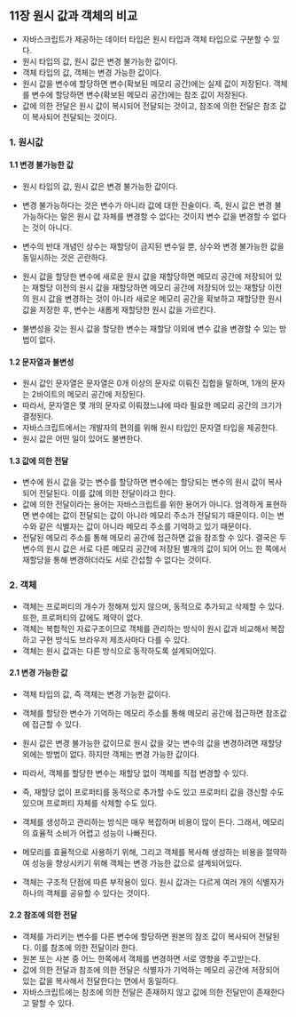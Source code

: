 ## 11장 원시 값과 객체의 비교
- 자바스크립트가 제공하는 데이터 타입은 원시 타입과 객체 타입으로 구분할 수 있다.
- 원시 타입의 값, 원시 값은 변경 불가능한 값이다.
- 객체 타입의 값, 객체는 변경 가능한 값이다.
- 원시 값을 변수에 할당하면 변수(확보된 메모리 공간)에는 실제 값이 저장된다. 객체를 변수에 할당하면 변수(확보된 메모리 공간)에는 참조 값이 저장된다.
- 값에 의한 전달은 원시 값이 복시되어 전달되는 것이고, 참조에 의한 전달은 참조 값이 복사되어 전달되는 것이다.

### 1. 원시값
#### 1.1 변경 불가능한 값
- 원시 타입의 값, 원시 값은 변경 불가능한 값이다.
- 변경 불가능하다는 것은 변수가 아니라 값에 대한 진술이다. 즉, 원시 값은 변경 불가능하다는 말은 원시 값 자체를 변경할 수 없다는 것이지 변수 값을 변경할 수 없다는 것이 아니다.
- 변수의 반대 개념인 상수는 재할당이 금지된 변수일 뿐, 상수와 변경 불가능한 값을 동일시하는 것은 곤란하다.

- 원시 값을 할당한 변수에 새로운 원시 값을 재할당하면 메모리 공간에 저장되어 있는 재할당 이전의 원시 값을 재할당하면 메모리 공간에 저장되어 있는 재할당 이전의 원시 값을 변경하는 것이 아니라 새로운 메모리 공간을 확보하고 재할당한 원시 값을 저장한 후, 변수는 새롭게 재할당한 원시 값을 가르킨다.
- 불변성을 갖는 원시 값을 할당한 변수는 재할당 이외에 변수 값을 변경할 수 있는 방법이 없다.

#### 1.2 문자열과 불변성
- 원시 값인 문자열은 문자열은 0개 이상의 문자로 이뤄진 집합을 말하며, 1개의 문자는 2바이트의 메모리 공간에 저장된다.
- 따라서, 문자열은 몇 개의 문자로 이뤄졌느냐에 따라 필요한 메모리 공간의 크기가 결정된다.
- 자바스크립트에서는 개발자의 편의를 위해 원시 타입인 문자열 타입을 제공한다.
- 원시 값은 어떤 일이 있어도 불변한다.

#### 1.3 값에 의한 전달
- 변수에 원시 값을 갖는 변수를 할당하면 변수에는 할당되는 변수의 원시 값이 복사되어 전달된다. 이를 값에 의한 전달이라고 한다.
- 값에 의한 전달이라는 용어는 자바스크립트를 위한 용어가 아니다.
엄격하게 표현하면 변수에는 값이 전달되는 값이 아니라 메모리 주소가 전달되기 때문이다. 이는 변수와 같은 식별자는 값이 아니라 메모리 주소를 기억하고 있기 때문이다.
- 전달된 메모리 주소를 통해 메모리 공간에 접근하면 값을 참조할 수 있다.
결국은 두 변수의 원시 값은 서로 다른 메모리 공간에 저장된 별개의 값이 되어 어느 한 쪽에서 재할당을 통해 변경하더라도 서로 간섭할 수 없다는 것이다.

### 2. 객체
- 객체는 프로퍼티의 개수가 정해져 있지 않으며, 동적으로 추가되고 삭제할 수 있다. 또한, 프로퍼티의 값에도 제약이 없다.
- 객체는 복합적인 자료구조이므로 객체를 관리하는 방식이 원시 값과 비교해서 복잡하고 구현 방식도 브라우저 제조사마다 다를 수 있다.
- 객체는 원시 값과는 다른 방식으로 동작하도록 설계되어있다.

#### 2.1 변경 가능한 값
- 객체 타입의 값, 즉 객체는 변경 가능한 값이다.
- 객체를 할당한 변수가 기억하는 메모리 주소를 통해 메모리 공간에 접근하면 참조값에 접근할 수 있다.
- 원시 값은 변경 불가능한 값이므로 원시 값을 갖는 변수의 값을 변경하려면 재할당 외에는 방법이 없다. 하지만 객체는 변경 가능한 값이다.
- 따라서, 객체를 할당한 변수는 재할당 없이 객체를 직접 변경할 수 있다.
- 즉, 재할당 없이 프로퍼티를 동적으로 추가할 수도 있고 프로퍼티 값을 갱신할 수도 있으며 프로퍼티 자체를 삭제할 수도 있다.

- 객체를 생성하고 관리하는 방식은 매우 복잡하며 비용이 많이 든다. 그래서, 메모리의 효율적 소비가 어렵고 성능이 나빠진다.
- 메모리를 효율적으로 사용하기 위해, 그리고 객체를 복사해 생성하는 비용을 절약하여 성능을 향상시키기 위해 객체는 변경 가능한 값으로 설계되어있다.
- 객체는 구조적 단점에 따른 부작용이 있다. 원시 값과는 다르게 여러 개의 식별자가 하나의 객체를 공유할 수 있다는 것이다.

#### 2.2 참조에 의한 전달
- 객체를 가리키는 변수를 다른 변수에 할당하면 원본의 참조 값이 복사되어 전달된다. 이를 참조에 의한 전달이라 한다.
- 원본 또는 사본 중 어느 한쪽에서 객체를 변경하면 서로 영향을 주고받는다.
- 값에 의한 전달과 참조에 의한 전달은 식별자가 기억하는 메모리 공간에 저장되어 있는 값을 복사해서 전달한다는 면에서 동일하다.
- 자바스크립트에는 참조에 의한 전달은 존재하지 않고 값에 의한 전달만이 존재한다고 말할 수 있다.
